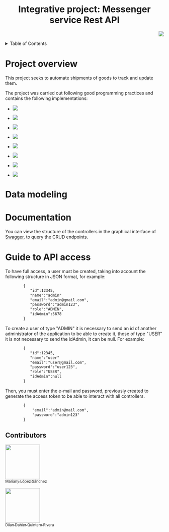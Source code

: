 <h1 align="center" > Integrative project: Messenger service Rest API</h1> 
<p align="right">
   <img src="https://img.shields.io/badge/STATUS-DEVELOPING-green">
</p>

<details>
  <summary>Table of Contents</summary>
  <ul>
    <li><a href="#project-overview">Project overview</a></li>
    <li><a href="#data-modeling">Data modeling</a></li>
    <li><a href="#documentation">Documentation</a></li>
    <li><a href="#guide-to-api-access">Guide to api access</a></li>
    <li><a href="#contributors">Contributors</a></li>
    <li><a href="#contact">Contact</a></li>
  </ul>
</details>

# Project overview
This project seeks to automate shipments of goods to track and update them.

The project was carried out following good programming practices and contains 
the following implementations:

 * <p align="left">
   <img src="https://img.shields.io/badge/JAVA-v17-blue">
</p>

 * <p align="left">
   <img src="https://img.shields.io/badge/SPRING BOOT-v3.1.3-blue">
</p>

 * <p align="left">
   <img src="https://img.shields.io/badge/DATA PERSISTENCE-MySQL-blue">
</p>

 * <p align="left">
   <img src="https://img.shields.io/badge/DEPENDENCY MANAGER-Gradle-blue">
</p>

 * <p align="left">
   <img src="https://img.shields.io/badge/JWT AND SPRING SECURITY-grey">
</p>

 * <p align="left">
   <img src="https://img.shields.io/badge/UNIT TESTING-JUnit and Mockito-blue">
</p>

 * <p align="left">
   <img src="https://img.shields.io/badge/DOCUMENTATION-Swagger-blue">
</p>

 * <p align="left">
   <img src="https://img.shields.io/badge/CI/CD-Github Actions-blue">
</p>

# Data modeling


# Documentation
You can view the structure of the controllers in the graphical interface 
of [Swagger]([http://localhost:8080/swagger-ui/index.html](https://api-rest-messenger-service-production.up.railway.app/swagger-ui/index.html)), to query the CRUD endpoints.

# Guide to API access

To have full access, a user must be created, taking into account the following structure in JSON format, for example:
```xml
        {
           "id":12345,
           "name":"admin"
           "email":"admin@gmail.com",
           "password":"admin123",
           "role":"ADMIN",
           "idAdmin":5678
        }
```
To create a user of type "ADMIN" it is necessary to send an id of another administrator of the application to be able to create it, those of type "USER" it is not necessary to send the idAdmin, it can be null. For example:
```xml
        {
           "id":12345,
           "name":"user"
           "email":"user@gmail.com",
           "password":"user123",
           "role":"USER",
           "idAdmin":null
        }
```
Then, you must enter the e-mail and password, previously created to generate the access token to be able to interact with all controllers.
```xml
        {
            "email":"admin@mail.com",
            "password":"admin123"
        }
```
## Contributors 
[<img src="https://avatars.githubusercontent.com/u/122067825?v=4" width=110><br><sub>Mariany López Sánchez</sub>](https://github.com/MarianyLopez)

[<img src="https://avatars.githubusercontent.com/u/115194310?v=4" width=110><br><sub>Dilan Dahier Quintero Rivera </sub>](https://github.com/DahierQuintero)


